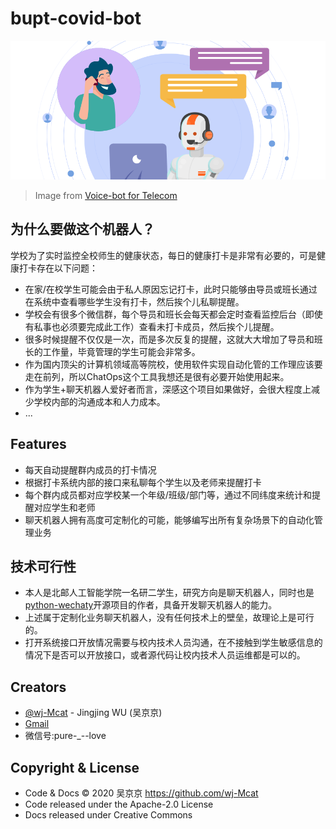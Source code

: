 # bupt-covid-bot

![](./assets/imgs/badge.png)

> Image from [Voice-bot for Telecom](https://medium.com/arnekt-ai/voice-bot-for-telecom-b96ffa89e3b)

## 为什么要做这个机器人？

学校为了实时监控全校师生的健康状态，每日的健康打卡是非常有必要的，可是健康打卡存在以下问题：

- 在家/在校学生可能会由于私人原因忘记打卡，此时只能够由导员或班长通过在系统中查看哪些学生没有打卡，然后挨个儿私聊提醒。
- 学校会有很多个微信群，每个导员和班长会每天都会定时查看监控后台（即使有私事也必须要完成此工作）查看未打卡成员，然后挨个儿提醒。
- 很多时候提醒不仅仅是一次，而是多次反复的提醒，这就大大增加了导员和班长的工作量，毕竟管理的学生可能会非常多。
- 作为国内顶尖的计算机领域高等院校，使用软件实现自动化管的工作理应该要走在前列，所以ChatOps这个工具我想还是很有必要开始使用起来。
- 作为学生+聊天机器人爱好者而言，深感这个项目如果做好，会很大程度上减少学校内部的沟通成本和人力成本。
- ...

## Features

- 每天自动提醒群内成员的打卡情况
- 根据打卡系统内部的接口来私聊每个学生以及老师来提醒打卡
- 每个群内成员都对应学校某一个年级/班级/部门等，通过不同纬度来统计和提醒对应学生和老师
- 聊天机器人拥有高度可定制化的可能，能够编写出所有复杂场景下的自动化管理业务

## 技术可行性

- 本人是北邮人工智能学院一名研二学生，研究方向是聊天机器人，同时也是[python-wechaty](https://github.com/wechaty/python-wechaty)开源项目的作者，具备开发聊天机器人的能力。
- 上述属于定制化业务聊天机器人，没有任何技术上的壁垒，故理论上是可行的。
- 打开系统接口开放情况需要与校内技术人员沟通，在不接触到学生敏感信息的情况下是否可以开放接口，或者源代码让校内技术人员运维都是可以的。

## Creators

- [@wj-Mcat](https://github.com/wj-Mcat) - Jingjing WU (吴京京)
- [Gmail](wjmcater@gmail.com)
- 微信号:pure-_--love

## Copyright & License

- Code & Docs © 2020 吴京京 <https://github.com/wj-Mcat>
- Code released under the Apache-2.0 License
- Docs released under Creative Commons